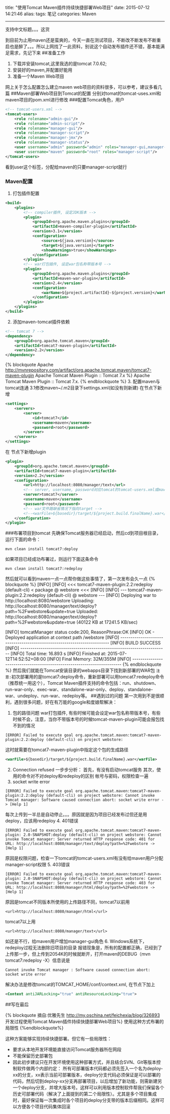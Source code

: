 title: "使用Tomcat Maven插件持续快捷部署Web项目"
date: 2015-07-12 14:21:46
alias: 
tags: 笔记
categories: Maven

---
支持中文标题。。。这货

到目前为止用maven还是蛮爽的，今天一直在测试项目，不断改不断发布不断重启也是醉了。。。所以上网找了一此资料，别说这个自动发布插件还不错，基本能满足需求，先记下来
##准备工作
1. 下载并安装tomcat,这里我选的是tomcat 7.0.62;
2. 安装好的maven,并配置好能用
3. 准备一个Maven Web项目

网上关于怎么配置怎么建立maven web项目的资料很多，可以参考，建议多看几篇
##Maven部署Web项目到Tomcat的配置
分别对tomat的tomcat-uses.xml和maven项目的pom.xml进行修改
###配置Tomcat角色，用户
```xml
<!-- tomcat-users.xml -->
<tomcat-users>
    <role rolename="admin-gui"/>
    <role rolename="admin-script"/>
    <role rolename="manager-gui"/>
    <role rolename="manager-script"/>
    <role rolename="manager-jmx"/>
    <role rolename="manager-status"/>
    <user username="admin" password="admin" roles="manager-gui,manager-script,manager-jmx,manager-status,admin-script,admin-gui"/>
    <user username="maven" password="root" roles="manager-script"/>
</tomcat-users>
```
看到user这个标签，分配给maven的只要manager-script就行
### Maven配置
1. 打包插件配置
```xml
<build>
	<plugins>
		<!-- compiler插件, 设定JDK版本 -->
		<plugin>
			<groupId>org.apache.maven.plugins</groupId>
			<artifactId>maven-compiler-plugin</artifactId>
			<version>3.1</version>
			<configuration>
				<source>${java.version}</source>
				<target>${java.version}</target>
				<showWarnings>true</showWarnings>
			</configuration>
		</plugin>
		<!-- war打包插件, 设定war包名称带版本号 -->
		<plugin>
			<groupId>org.apache.maven.plugins</groupId>
			<artifactId>maven-war-plugin</artifactId>
			<version>2.4</version>
			<configuration>
				<warName>${project.artifactId}-${project.version}</warName>
			</configuration>
		</plugin>
	</plugins>
</build> 
```
2. 添加maven-tomcat插件依赖
```xml
<!-- tomcat 7 -->
<dependency>
	<groupId>org.apache.tomcat.maven</groupId>
	<artifactId>tomcat7-maven-plugin</artifactId>
	<version>2.2</version>
</dependency>
```
{% blockquote Apache http://mvnrepository.com/artifact/org.apache.tomcat.maven/tomcat7-maven-plugin  Apache Tomcat Maven Plugin :: Tomcat 7.x %}
 Apache Tomcat Maven Plugin :: Tomcat 7.x.
{% endblockquote %}
3. 配置maven与tomcat连通
3.1修改maven~/.m2目录下settings.xml(如没有则新建)
在<settings>节点下新增<servers>
```xml
<settings>
	<servers>
		<server>
			<id>tomcat7</id>
			<username>maven</username>
			<password>root</password>
		</server>
	</servers>
</settings>
```
在<build> <plugins>节点下新增plugin
```xml
<plugin>
	<groupId>org.apache.tomcat.maven</groupId>
	<artifactId>tomcat7-maven-plugin</artifactId>
	<version>2.2</version>
	<configuration>
		<url>http://localhost:8080/manager/text</url>
		<!-- server, username, password对应tomcat的tomcat-users.xml或maven中settings.xml下的配置 -->
		<server>tomcat7</server>
		<username>maven</username>
		<password>root</password>
		<!-- war文件路缺省情况下指向target -->
		<!--<warFile>${basedir}/target/${project.build.finalName}.war</warFile>-->
	</configuration>
</plugin>
```
###布署项目到tomcat
先确保Tomcat服务器已经启动，然后cd到项目根目录，运行下面的命令：
```maven
mvn clean install tomcat7:deploy
```
如果项目已经成功布署过，则运行下面这条命令
```maven
mvn clean install tomcat7:redeploy
```
然后就可以看到maven一点一点帮你做这些事情了，第一次发布会久一点
{% blockquote %}
[INFO]
[INFO] <<< tomcat7-maven-plugin:2.2:redeploy (default-cli) < package @ webstore <<<
[INFO]
[INFO] --- tomcat7-maven-plugin:2.2:redeploy (default-cli) @ webstore ---
[INFO] Deploying war to http://localhost:8080/webstore
Uploading: http://localhost:8080/manager/text/deploy?path=%2Fwebstore&update=true
Uploaded: http://localhost:8080/manager/text/deploy?path=%2Fwebstore&update=true (40122 KB at 17241.5 KB/sec)

[INFO] tomcatManager status code:200, ReasonPhrase:OK
[INFO] OK - Deployed application at context path /webstore
[INFO] ------------------------------------------------------------------------
[INFO] BUILD SUCCESS
[INFO] ------------------------------------------------------------------------
[INFO] Total time: 16.893 s
[INFO] Finished at: 2015-07-12T14:52:52+08:00
[INFO] Final Memory: 32M/355M
[INFO] ------------------------------------------------------------------------
{% endblockquote %}
然后我们就能在Tomcat安装目录的webapps目录下找到新部署的WAR包
`注意:`初次部署用的是tomcat7:deploy命令，重新部署可以用tomcat7:redeploy命令（推荐统一用这个），Tomcat Maven插件支持的命令包括：run、shutdown、run-war-only、exec-war、standalone-war-only、deploy、standalone-war、undeploy、run-war、redeploy等。
##遇到过的问题
第一次用到不是很顺利，遇到很多问题，好在有万能的google和度娘帮解决：
1. 包的路径问题
war打包插件, 有些时候可能会设定war包名称带版本号，有些时候不会，注意，当你不带版本号的时候tomcat-maven-plugin可能会报包找不到的情况

```log
[ERROR] Failed to execute goal org.apache.tomcat.maven:tomcat7-maven-plugin:2.2:deploy (default-cli) on project webstore:
```
这时就需要在tomcat7-maven-plugin中指定这个包的生成路径
```xml
<warFile>${basedir}/target/${project.build.finalName}.war</warFile>
```
2. Connection refused
一步步分析：
首先，有没有启动tomcat服务
其次，使用的命令对不对deploy和redeploy的区别
帐号与密码，权限检查一遍
3. socket write error

```log
[ERROR] Failed to execute goal org.apache.tomcat.maven:tomcat7-maven-plugin:2.2:deploy (default-cli) on project webstore: Cannot invoke Tomcat manager: Software caused connection abort: socket write error -> [Help 1]
```
每次上传到一半总是自动停止。。。原因就是因为项目已经发布过但还是用deploy，应该用redeploy
4. 401错误

```log
[ERROR] Failed to execute goal org.apache.tomcat.maven:tomcat7-maven-plugin: 2.0-SNAPSHOT:deploy (default-cli) on project webstore: Cannot invoke Tomcat manager: Server returned HTTP response code: 401 for URL: http://localhost:8080/manager/text/deploy?path=%2Fwebstore -> [Help 1]
```
原因是权限问题，检查一下tomcat的tomcat-users.xml有没有给maven用户分配manager-script权限
5. 403错误

```log
[ERROR] Failed to execute goal org.apache.tomcat.maven:tomcat7-maven-plugin: 2.0-SNAPSHOT:deploy (default-cli) on project webstore: Cannot invoke Tomcat manager: Server returned HTTP response code: 403 for URL: http://localhost:8080/manager/html/deploy?path=%2Fwebstore -> [Help 1]
```
原因是tomcat不同版本所使用的上传路径不同，tomcat7以前用
```url
<url>http://localhost:8080/manager/html</url>
```
tomcat7以上用
```url
<url>http://localhost:8080/manager/text</url>
```
如还是不行，给maven用户增加manager-gui角色
6. Windows系统下，redeploy过程无法删除旧项目的目录
报错现象是，所有的配置都正确，已经到了上传那一步，但上传到2054K的时候就断开，打开maven的DEBUG（mvn tomcat7:redeploy -X）信息说是

```log 
Cannot invoke Tomcat manager : Software caused connection abort: socket write error
```
解决办法是修改tomcat的TOMCAT_HOME/conf/context.xml, 在<Context>节点下加上
```xml
<Context antiJARLocking="true" antiResourceLocking="true">
```
##写在最后

{% blockquote 摘自:优雅先生 http://my.oschina.net/feichexia/blog/326893 开发过程使用Tomcat Maven插件持续快捷部署Web项目%}
使用这种方式布署的局限性
{%endblockquote%}

 这种方案能够实现持续快捷部署。但它有一些局限性：
 - 要求从本地开发环境能直接访问Tomcat服务器所在网段
 - 不能保留历史部署包
 - 因此初步建议只在开发环境使用这种部署方式，并且结合SVN、Git等版本控制软件做两个内部约定：
   所有可部署版本代码都必须先签入一个名为deploy-xx的分支，xx表示当前可部署版本，deploy分支代码必须保证是可以部署的代码，然后切到deploy-xx分支再部署项目，以后增加了新功能，则需新建另一个deploy分支，并增大版本号。这样可以利用版本控制软件帮我们保留各个历史可部署代码（解决了上面提到的第二个局限性）。尤其是多个项目集成时，最好保证每一次集成时各个项目的deploy分支带的版本后缀相同。这样可以方便各个项目代码集体回滚 
